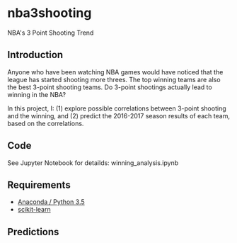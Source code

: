 # nba3shooting
NBA's 3 Point Shooting Trend

## Introduction
Anyone who have been watching NBA games would have noticed that the league has started shooting more threes. The top winning teams are also the best 3-point shooting teams. Do 3-point shootings actually lead to winning in the NBA?

In this project, I: (1) explore possible correlations between 3-point shooting and the winning, and (2) predict the 2016-2017 season results of each team, based on the correlations.

## Code
See Jupyter Notebook for detailds: winning_analysis.ipynb

## Requirements
- [Anaconda / Python 3.5](https://www.continuum.io/downloads)
- [scikit-learn](http://scikit-learn.org/stable/)

## Predictions
